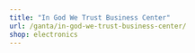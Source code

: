 ```yaml
---
title: "In God We Trust Business Center"
url: /ganta/in-god-we-trust-business-center/
shop: electronics
---
```

